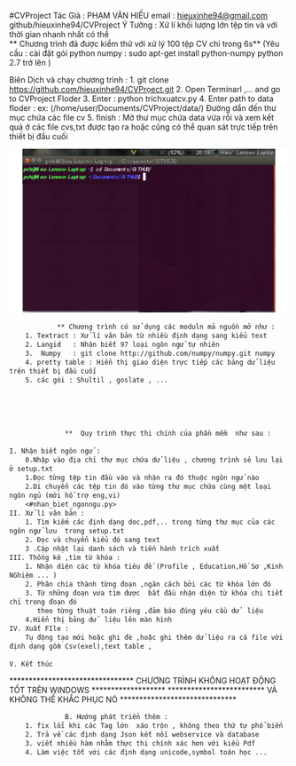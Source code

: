 #CVProject
                        Tác Giả : PHẠM VĂN HIẾU 
                        email : hieuxinhe94@gmail.com
                        github/hieuxinhe94/CVProject
               Ý Tưởng : Xử lí khối lượng lớn tệp tin và với thời gian nhanh nhất có thể            
               ** Chương trình đả được kiểm thử với xử lý 100 tệp CV chỉ trong 6s**
            (Yêu cầu : cài đặt gói python  numpy  :  sudo apt-get install python-numpy
            python 2.7 trở lên )


Biên Dịch và chạy chương trình : 
      1.  git clone https://github.com/hieuxinhe94/CVPrọect.git
      2. Open  Terminarl ,...  and go to CVProject Floder 
      3. Enter : python trichxuatcv.py 
      4. Enter path to data floder : 
        ex: (/home/user/Documents/CVProject/data/) Đường dẩn đến thư mục chứa các file cv 
      5. finish : Mở thư mục chứa data vừa rồi và xem kết quả ở các file cvs,txt được tạo ra 
        hoặc cũng có thể quan sát trực tiếp trên thiết bị đầu cuối 
      
      
      

![alt tag](https://github.com/hieuxinhe94/CVProject/blob/master/fghjk.gif)


                ** Chương trình có sử dụng các moduln mả nguồn mở như :
        1. Textract : Xử lí văn bản từ nhiều định dạng sang kiểu text 
        2. Langid   : Nhận biết 97 loại ngôn ngử tự nhiên 
        3.  Numpy   : git clone http://github.com/numpy/numpy.git numpy 
        4. pretty table : Hiển thị giao diện trực tiếp các bảng dử liệu trên thiết bị đầu cuối 
        5. các gói : Shultil , goslate , ... 
        
                



                  **  Quy trình thực thi chính của phần mềm  như sau :

    I. Nhận biết ngôn ngử :
        0.Nhập vào địa chỉ thư mục chứa dử liệu , chương trình sẻ lưu lại ở setup.txt
        1.Đọc từng tệp tin đầu vào và nhận ra đó thuộc ngôn ngử nào 
        2.Di chuyển các tệp tin đó vào từng thư mục chứa cùng một loại ngôn ngủ (mới hổ trợ eng,vi)
        <#nhan_biet_ngonngu.py>
    II. Xử lí văn bản :
        1. Tìm kiếm các định dạng doc,pdf,.. trong từng thư mục của các ngôn ngử lưu  trong setup.txt
        2. Đọc và chuyển kiểu đó sang text 
        3 .Cập nhật lại danh sách và tiến hành trích xuất   
    III. Thống kê ,tìm từ khóa :
        1. Nhận diện các từ khóa tiêu đề (Profile , Education,Hồ Sơ ,Kinh NGhiệm ... )
        2. Phân chia thành từng đoạn ,ngăn cách bởi các từ khóa lớn đó 
        3. Từ những đoạn vưa tìm được  bắt đầu nhận diện từ khóa chi tiết chỉ trong đoạn đó 
           theo từng thuật toán riêng ,đảm báo đúng yêu cầu dử  liệu 
        4.Hiển thị bảng dử  liệu lên màn hình 
    IV. Xuất FIle :
        Tụ động tạo mới hoặc ghi đè ,hoặc ghi thêm dử liệu ra cá file với định dạng gồm Csv(exel),text table ,
        
    V. Kết thúc 




******************************** CHƯƠNG TRÌNH KHÔNG HOẠT ĐỘNG TỐT  TRÊN WINDOWS  *******************
*************************         VÀ KHÔNG THỂ KHẮC PHỤC NÓ                 ******************************



                  B. Hướng phát triển thêm :
        1. fix lổi khi các Tag lớn  xáo trộn , không theo thứ tự phổ biến 
        2. Trả về các định dạng Json kết nối webservice và database 
        3. viết nhiều hàm nhằm thực thi chính xác hơn với kiểu Pdf 
        4. Làm việc tốt với các định dạng unicode,symbol toán học ...
        
        
        
                        
                

                        
                
